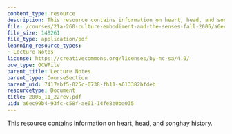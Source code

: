 ```yaml
---
content_type: resource
description: This resource contains information on heart, head, and songhay history.
file: /courses/21a-260-culture-embodiment-and-the-senses-fall-2005/a6ec99b493fcc58fae0114fe8e0ba035_2005_11_22rev.pdf
file_size: 148261
file_type: application/pdf
learning_resource_types:
- Lecture Notes
license: https://creativecommons.org/licenses/by-nc-sa/4.0/
ocw_type: OCWFile
parent_title: Lecture Notes
parent_type: CourseSection
parent_uid: 7417abf5-025c-0738-fb11-a613382bfdeb
resourcetype: Document
title: 2005_11_22rev.pdf
uid: a6ec99b4-93fc-c58f-ae01-14fe8e0ba035
---
```

This resource contains information on heart, head, and songhay history.